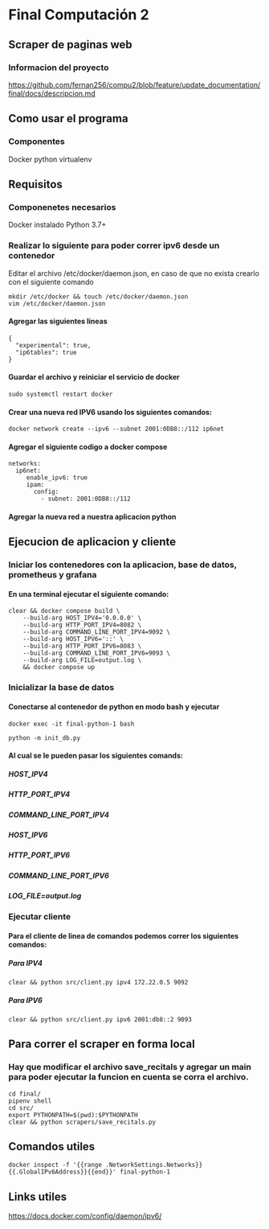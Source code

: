 # Final Computación 2

## Scraper de paginas web

### Informacion del proyecto

https://github.com/fernan256/compu2/blob/feature/update_documentation/final/docs/descripcion.md

## Como usar el programa

### Componentes

Docker
python
virtualenv

## Requisitos
### Componenetes necesarios
Docker instalado
Python 3.7+
### Realizar lo siguiente para poder correr ipv6 desde un contenedor
Editar el archivo /etc/docker/daemon.json, en caso de que no exista crearlo con el siguiente comando
```
mkdir /etc/docker && touch /etc/docker/daemon.json
vim /etc/docker/daemon.json
```
#### Agregar las siguientes lineas
```
{
  "experimental": true,
  "ip6tables": true
}
```
#### Guardar el archivo y reiniciar el servicio de docker
```
sudo systemctl restart docker
```
#### Crear una nueva red IPV6 usando los siguientes comandos:
```
docker network create --ipv6 --subnet 2001:0DB8::/112 ip6net
```
#### Agregar el siguiente codigo a docker compose
```
networks:
  ip6net:
     enable_ipv6: true
     ipam:
       config:
         - subnet: 2001:0DB8::/112
```
#### Agregar la nueva red a nuestra aplicacion python

## Ejecucion de aplicacion y cliente

### Iniciar los contenedores con la aplicacion, base de datos, prometheus y grafana

#### En una terminal ejecutar el siguiente comando:

```
clear && docker compose build \
    --build-arg HOST_IPV4='0.0.0.0' \
    --build-arg HTTP_PORT_IPV4=8082 \
    --build-arg COMMAND_LINE_PORT_IPV4=9092 \
    --build-arg HOST_IPV6='::' \
    --build-arg HTTP_PORT_IPV6=8083 \
    --build-arg COMMAND_LINE_PORT_IPV6=9093 \
    --build-arg LOG_FILE=output.log \
    && docker compose up
```

### Inicializar la base de datos
#### Conectarse al contenedor de python en modo bash y ejecutar

```
docker exec -it final-python-1 bash

python -m init_db.py 
```

#### Al cual se le pueden pasar los siguientes comands:
##### HOST_IPV4
##### HTTP_PORT_IPV4
##### COMMAND_LINE_PORT_IPV4
##### HOST_IPV6
##### HTTP_PORT_IPV6
##### COMMAND_LINE_PORT_IPV6
##### LOG_FILE=output.log

### Ejecutar cliente

#### Para el cliente de linea de comandos podemos correr los siguientes comandos:


##### Para IPV4
```
clear && python src/client.py ipv4 172.22.0.5 9092
```

##### Para IPV6
```
clear && python src/client.py ipv6 2001:db8::2 9093
```

## Para correr el scraper en forma local

### Hay que modificar el archivo save_recitals y agregar un main para poder ejecutar la funcion en cuenta se corra el archivo.

```
cd final/
pipenv shell
cd src/
export PYTHONPATH=$(pwd):$PYTHONPATH
clear && python scrapers/save_recitals.py
```


## Comandos utiles

```
docker inspect -f '{{range .NetworkSettings.Networks}}{{.GlobalIPv6Address}}{{end}}' final-python-1
```

## Links utiles

https://docs.docker.com/config/daemon/ipv6/
